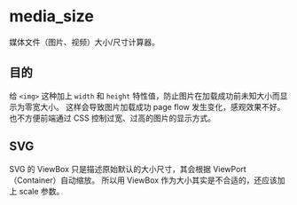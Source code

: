 # media_size

媒体文件（图片、视频）大小/尺寸计算器。

## 目的

给 `<img>` 这种加上 `width` 和 `height` 特性值，防止图片在加载成功前未知大小而显示为零宽大小。
这样会导致图片加载成功 page flow 发生变化，感观效果不好。也不方便前端通过 CSS 控制过宽、过高的图片的显示方式。

## SVG

SVG 的 ViewBox 只是描述原始默认的大小尺寸，其会根据 ViewPort（Container）自动缩放。
所以用 ViewBox 作为大小其实是不合适的，还应该加上 scale 参数。
